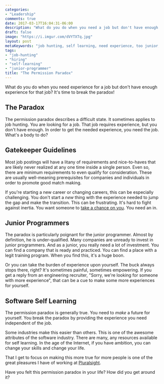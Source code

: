 ```yaml
---
categories:
- "Leadership"
comments: true
date: 2017-03-17T16:04:31-06:00
description: "What do you do when you need a job but don't have enough experience for the job?"
draft: false
image: "https://i.imgur.com/dVYTXTq.jpg"
layout: post
metaKeywords: "job hunting, self learning, need experience, too junior, junior programmer"
tags:
- "job-hunting"
- "hiring"
- "self-learning"
- "junior-programmer"
title: "The Permission Paradox"
---
```


What do you do when you need experience for a job but don't have enough experience for that job?  It's time to break the paradox!

<!--more-->

## The Paradox

The permission paradox describes a difficult state.  It sometimes applies to job hunting.  You are looking for a job.  That job requires experience, but you don't have enough.  In order to get the needed experience, you need the job.  What's a body to do?

## Gatekeeper Guidelines

Most job postings will have a litany of requirements and nice-to-haves that are likely never realized at any one time inside a single person.  Even so, there are minimum requirements to even qualify for consideration.  These are usually well-meaning prerequisites for companies and individuals in order to promote good match making.

If you're starting a new career or changing careers, this can be especially challenging.  You don't start a *new* thing with the experience needed to jump the gap and make the transition.  This can be frustrating.  It's hard to fight against inertia.  You want someone to [take a chance on you](/post/take-chance-yourself).  You need an in.

## Junior Programmers

The paradox is particularly poignant for the junior programmer.  Almost by definition, he is under-qualified.  Many companies are unready to invest in junior programmers.  And as a junior, you really need a lot of investment. You can find a company that is ready and practiced.  You can find a place with a legit training program.  When you find this, it's a huge boon.

Or you can take the burden of experience upon yourself.  The buck always stops there, right?  It's sometimes painful, sometimes empowering.  If you get a reply from an engineering recruiter, "Sorry, we're looking for someone with more experience", that can be a cue to make some more experiences for yourself.

## Software Self Learning

The permission paradox is generally true.  You need to *make* a future for yourself.  You break the paradox by providing the experience you need independent of the job.  

Some industries make this easier than others.  This is one of the awesome attributes of the software industry.  There are many, any resources available for self learning.  In the age of the Internet, if you have ambition, you can change your skills and change your life.

That I get to focus on making this more true for more people is one of the great pleasures I have of working at [Pluralsight](https://pluralsight.com).

Have you felt this permission paradox in your life?  How did you get around it?
